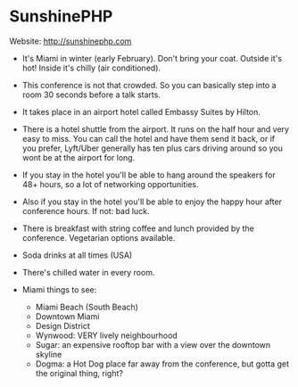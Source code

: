 # SunshinePHP 

Website: http://sunshinephp.com

- It's Miami in winter (early February). Don't bring your coat. Outside it's hot! Inside it's chilly (air conditioned).
- This conference is not that crowded. So you can basically step into a room 30 seconds before a talk starts.
- It takes place in an airport hotel called Embassy Suites by Hilton.
- There is a hotel shuttle from the airport. It runs on the half hour and very easy to miss. You can call the hotel and have them send it back, or if you prefer, Lyft/Uber generally has ten plus cars driving around so you wont be at the airport for long.
- If you stay in the hotel you'll be able to hang around the speakers for 48+ hours, so a lot of networking opportunities.
- Also if you stay in the hotel you'll be able to enjoy the happy hour after conference hours. If not: bad luck.
- There is breakfast with string coffee and lunch provided by the conference. Vegetarian options available.
- Soda drinks at all times (USA)
- There's chilled water in every room.

- Miami things to see:
    - Miami Beach (South Beach)
    - Downtown Miami
    - Design District
    - Wynwood: VERY lively neighbourhood
    - Sugar: an expensive rooftop bar with a view over the downtown skyline
    - Dogma: a Hot Dog place far away from the conference, but gotta get the original thing, right?
